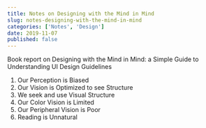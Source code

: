 ```yaml
---
title: Notes on Designing with the Mind in Mind
slug: notes-designing-with-the-mind-in-mind
categories: ['Notes', 'Design']
date: 2019-11-07
published: false
---
```


Book report on Designing with the Mind in Mind: a Simple Guide to Understanding UI Design Guidelines

1. Our Perception is Biased
2. Our Vision is Optimized to see Structure
3. We seek and use Visual Structure
4. Our Color Vision is Limited
5. Our Peripheral Vision is Poor
6. Reading is Unnatural
